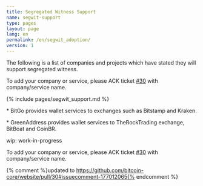```yaml
---
title: Segregated Witness Support
name: segwit-support
type: pages
layout: page
lang: en
permalink: /en/segwit_adoption/
version: 1
---
```


The following is a list of companies and projects which have stated they will support segregated witness.

To add your company or service, please ACK ticket <a href="https://github.com/bitcoin-core/bitcoincore.org/pull/30">[#30]
</a> with company/service name.

{% include pages/segwit_support.md %}

\* BitGo provides wallet services to exchanges such as Bitstamp and Kraken.

\* GreenAddress provides wallet services to TheRockTrading exchange, BitBoat and CoinBR.

wip: work-in-progress

To add your company or service, please ACK ticket [#30] with company/service name.

[#30]: https://github.com/bitcoin-core/website/pull/30
{% comment %}updated to https://github.com/bitcoin-core/website/pull/30#issuecomment-177012065{% endcomment %}
